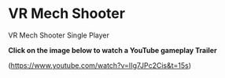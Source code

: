 # VR Mech Shooter
VR Mech Shooter Single Player

**Click on the image below to watch a YouTube gameplay Trailer**

(https://www.youtube.com/watch?v=IIg7JPc2Cis&t=15s)
